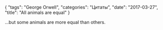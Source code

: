 {
   "tags": "George Orwell",
   "categories": "Цитаты",
   "date": "2017-03-27",
   "title": "All animals are equal"
}

...but some animals are more equal than others.
